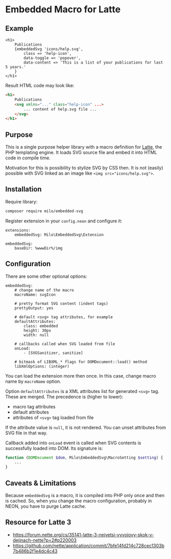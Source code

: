 # Embedded Macro for Latte

## Example

```latte
<h1>
    Publications
    {embeddedSvg 'icons/help.svg',
        class => 'help-icon',
        data-toggle => 'popover',
        data-content => 'This is a list of your publications for last 5 years.'
    }
</h1>
```

Result HTML code may look like:
```html
<h1>
    Publications
    <svg xmlns="..." class="help-icon" ...>
        ... content of help.svg file ...
    </svg>
</h1>
```

## Purpose

This is a single purpose helper library with a macro definition for [Latte](https://latte.nette.org/), the PHP templating engine.
It loads SVG source file and embed it into HTML code in compile time.

Motivation for this is possibility to stylize SVG by CSS then. It is not (easily)
possible with SVG linked as an image like `<img src="icons/help.svg">`.

## Installation

Require library:

```bash
composer require milo/embedded-svg
```

Register extension in your `config.neon` and configure it:

```neon
extensions:
    embeddedSvg: Milo\EmbeddedSvg\Extension

embeddedSvg:
    baseDir: %wwwDir%/img
```


## Configuration

There are some other optional options:
```neon
embeddedSvg:
    # change name of the macro
    macroName: svgIcon

    # pretty format SVG content (indent tags)
    prettyOutput: yes

    # default <svg> tag attributes, for example
    defaultAttributes:
        class: embedded
        height: 30px
        width: null

    # callbacks called when SVG loaded from file
    onLoad:
        - [SVGSanitizer, sanitize]

    # bitmask of LIBXML_* flags for DOMDocument::load() method
    libXmlOptions: (integer)
```

You can load the extension more then once. In this case,
change macro name by `macroName` option.

Option `defaultAttributes` is a XML attributes list for generated `<svg>` tag.
These are merged. The precedence is (higher to lower):
- macro tag attributes
- default attributes
- attributes of `<svg>` tag loaded from file

If the attribute value is `null`, it is not rendered. You can unset
attributes from SVG file in that way.

Callback added into `onLoad` event is called when SVG contents is successfully
loaded into DOM. Its signature is:
```php
function (DOMDocument $dom, Milo\EmbeddedSvg\MacroSetting $setting) {
    ...
}
```


## Caveats & Limitations

Because `embeddedSvg` is a macro, it is compiled into PHP only once and then is cached.
So, when you change the macro configuration, probably in NEON, you have to purge Latte cache.

## Resource for Latte 3

* https://forum.nette.org/cs/35141-latte-3-nejvetsi-vyvojovy-skok-v-dejinach-nette?p=2#p220003
* https://github.com/nette/application/commit/7bfe14fd214c728cec1303b7b486b2f1e4dc4c43
